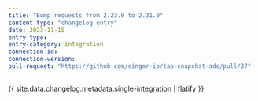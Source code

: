 ```yaml
---
title: "Bump requests from 2.23.0 to 2.31.0"
content-type: "changelog-entry"
date: 2023-11-15
entry-type: 
entry-category: integration
connection-id: 
connection-version: 
pull-request: "https://github.com/singer-io/tap-snapchat-ads/pull/27"
---
```

{{ site.data.changelog.metadata.single-integration | flatify }}